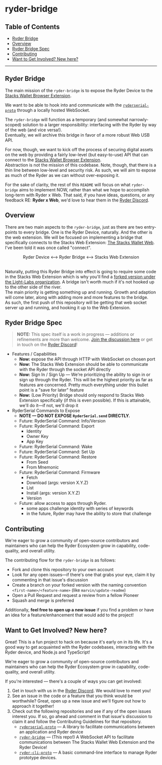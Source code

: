 # ryder-bridge<!-- omit in toc -->

## Table of Contents<!-- omit in toc -->

- [Ryder Bridge](#ryder-bridge)
- [Overview](#overview)
- [Ryder Bridge Spec](#ryder-bridge-spec)
- [Contributing](#contributing)
- [Want to Get Involved? New here?](#want-to-get-involved-new-here)

---

## Ryder Bridge

The main mission of the `ryder-bridge` is to expose the Ryder Device to the [Stacks Wallet Browser Extension].

We want to be able to hook into and communicate with the [`ryderserial-proto`] through a locally hosted WebSocket.

The `ryder-bridge` will function as a temporary (and somewhat narrowly-scoped) solution to a larger responsibility: interfacing with the Ryder by way of the web (and vice versa!).\
Eventually, we will archive this bridge in favor of a more robust Web USB API.

For now, though, we want to kick off the process of securing digital assets on the web by providing a fairly low-level (but easy-to-use) API that can connect to the [Stacks Wallet Browser Extension].\
Abstraction is not the mission of this codebase. Note, though, that there is a thin line between low-level and security risk. As such, we will aim to expose as much of the Ryder as we can without over-exposing it.

For the sake of clarity, the rest of this `README` will focus on what `ryder-bridge` aims to implement NOW, rather than what we hope to accomplish long-term with Ryder x Web. That said, if you have ideas, questions, or any feedback RE: **Ryder x Web**, we'd love to hear them in the [Ryder Discord].

## Overview

There are two main aspects to the `ryder-bridge`, just as there are two entry-points to every bridge. One is the Ryder Device, naturally. And the other is the web extension.
We will be focused on implementing a bridge that specifically connects to the Stacks Web Extension: [The Stacks Wallet Web]. I've been told it was once called "connect".

<!-- markdownlint-disable MD033 -->
<div align="center">
Ryder Device
&#10231;
Ryder Bridge
&#10231;
Stacks Web Extension
</div>
<br>
<!-- markdownlint-enable MD037 -->

Naturally, putting this Ryder Bridge into effect is going to require some code in the Stacks Web Extension which is why you'll find a [forked version under the Light-Labs organization](https://github.com/Light-Labs/stacks-wallet-web). A bridge isn't worth much if it's not hooked up to the other side of the river.\
The main priority is getting something up and running. Growth and adaption will come later, along with adding more and more features to the bridge.\
As such, the first push of this repository will be getting that web socket server up and running, and hooking it up to the Web Extension.

## Ryder Bridge Spec

> **NOTE:** This spec itself is a work in progress — additions or refinements are more than welcome. [Join the discussion here](https://github.com/Light-Labs/ryder-bridge/issues/11) or get in touch on the [Ryder Discord]!

- Features / Capabilities
  - **Now:** expose the API through HTTP with WebSocket on chosen port
  - **Now:** The Stacks Web Extension should be able to communicate with the Ryder through the socket API directly
  - **Now:** Sign In / Sign Up — We're prioritizing the ability to sign in or sign up through the Ryder. This will be the highest priority as far as features are concerned. Pretty much everything under this bullet point is a "save for later" feature
  - **Now:** (Low Priority) Bridge should only respond to Stacks Web Extension specifically (if this is even possible). If this is attainable, we'll do it—if not, we'll drop it
- RyderSerial Commands to Expose
  - **NOTE — DO NOT EXPOSE `RyderSerial.send` DIRECTLY.**
  - Future: RyderSerial Command: Info/Version
  - Future: RyderSerial Command: Export
    - Identity
    - Owner Key
    - App Key
  - Future: RyderSerial Command: Wake
  - Future: RyderSerial Command: Set Up
  - Future: RyderSerial Command: Restore
    - From Seed
    - From Mnemonic
  - Future: RyderSerial Command: Firmware
    - Fetch
    - Download (args: version X.Y.Z)
    - List
    - Install (args: version X.Y.Z)
    - Version
  - Future: allow access to apps through Ryder.
    - some apps challenge identity with series of keywords
    - in the future, Ryder may have the ability to store that challenge

## Contributing

We're eager to grow a community of open-source contributors and maintainers who can help the Ryder Ecosystem grow in capability, code-quality, and overall utility.

The contributing flow for the `ryder-bridge` is as follows:

- Fork and clone this repository to your own account
- Look for any open issues—if there's one that grabs your eye, claim it by commenting in that issue's discussion
- Create a branch on your forked version with the naming convention `<first-name>/<feature-name>` (like `marvin/update-readme`)
- Open a Pull Request and request a review from a fellow Pioneer
- Squash and merge is preferred

Additionally, **feel free to open up a new issue** if you find a problem or have an idea for a feature/enhancement that would add to the project!

## Want to Get Involved? New here?

Great! This is a fun project to hack on because it's early on in its life. It's a good way to get acquainted with the Ryder codebases, interacting with the Ryder device, and Node.js and TypeScript!

We're eager to grow a community of open-source contributors and maintainers who can help the Ryder Ecosystem grow in capability, code-quality, and overall utility.

If you're interested — there's a couple of ways you can get involved:

1. Get in touch with us in the [Ryder Discord]. We would love to meet you!
2. See an issue in the code or a feature that you think would be worthwhile? Great, open up a new issue and we'll figure out how to approach it together!
3. Check out the following repositories and see if any of the open issues interest you. If so, go ahead and comment in that issue's discussion to claim it and follow the Contributing Guidelines for that repository.
   - [`ryderserial-proto`] — A library to facilitate communications between an application and Ryder device
   - [`ryder-bridge`] — (This repo!) A WebSocket API to facilitate communications between The Stacks Wallet Web Extension and the Ryder Device!
   - [`ryder-cli-proto`] — A basic command-line interface to manage Ryder prototype devices.

<!-- DO NOT DELETE -->
<!-- start:links-reference -->

[the web extension]: https://github.com/Light-Labs/stacks-wallet-web
[the stacks wallet web]: https://github.com/Light-Labs/stacks-wallet-web
[Stacks Wallet Web Extension]: https://github.com/Light-Labs/stacks-wallet-web
[stacks wallet web]: https://github.com/Light-Labs/stacks-wallet-web
[stacks wallet browser extension]: https://github.com/Light-Labs/stacks-wallet-web
[`ryderserial-proto`]: https://github.com/Light-Labs/ryderserial-proto
[`ryderserial-proto`]: https://github.com/Light-Labs/ryderserial-proto
[`ryder-cli-proto`]: https://github.com/Light-Labs/ryder-cli-proto
[`ryder-bridge`]: https://github.com/Light-Labs/ryder-bridge
[ryder discord]: https://discord.gg/N9Scfy9k

<!-- end:links-reference -->
